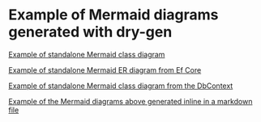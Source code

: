 # Example of Mermaid diagrams generated with dry-gen

[Example of standalone Mermaid class diagram](generated/mermaid-class-diagram-from-csharp.mmd)

[Example of standalone Mermaid ER diagram from Ef Core](generated/mermaid-er-diagram-from-efcore.mmd)

[Example of standalone Mermaid class diagram from the DbContext](generated/mermaid-class-diagram-from-dbcontext.mmd)

[Example of the Mermaid diagrams above generated inline in a markdown file](generated/docs.md)
